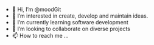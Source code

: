 - 👋 Hi, I’m @moodGit
- 👀 I’m interested in create, develop and maintain ideas.
- 🌱 I’m currently learning software development
- 💞️ I’m looking to collaborate on diverse projects
- 📫 How to reach me ...

<!---
moodGit/moodGit is a ✨ special ✨ repository because its `README.md` (this file) appears on your GitHub profile.
You can click the Preview link to take a look at your changes.
--->
